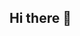 ## Hi there 👋

<!--
**Dilara-jayatunga1/Dilara-jayatunga1** is a ✨ _special_ ✨ repository because its `README.md` (this file) appears on your GitHub profile.

Here are some ideas to get you started:

- 🔭 I’m currently working on ...
- 🌱 I’m currently learning ...
- 👯 I’m looking to collaborate on ...
- 🤔 I’m looking for help with ...
- 💬 Ask me about ...
- 📫 How to reach me: ...
- 😄 Pronouns: ...
- ⚡ Fun fact: ...


## GitHub Stats 👀
![](https://github-readme-streak-stats.herokuapp.com/?user=Dilara-jayatunga1&theme=dark&hide_border=false)<br/>
![My GitHub stats](https://github-readme-stats.vercel.app/api?username=Dilara-jayatunga1&show_icons=true&theme=dark)


## Languages
![](https://github-readme-stats.vercel.app/api/top-langs/?username=Dilara-jayatunga1&theme=dark&hide_border=false&include_all_commits=true&count_private=false&layout=compact)
-->

